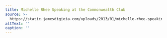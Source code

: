 ```yaml
---
title: Michelle Rhee Speaking at the Commonwealth Club
source: >-
  https://static.jamesdigioia.com/uploads/2013/01/michelle-rhee-speaking-at-the-commonwealth-club.jpg
altText: ''
caption: ''
---
```


